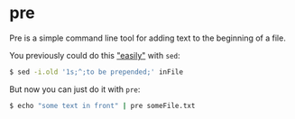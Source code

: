 # pre 

Pre is a simple command line tool for adding text to the beginning of a file. 

You previously could do this ["easily"](https://media.giphy.com/media/ANbD1CCdA3iI8/giphy.gif) with `sed`:

```bash
$ sed -i.old '1s;^;to be prepended;' inFile
```

But now you can just do it with `pre`:

```bash 
$ echo "some text in front" | pre someFile.txt 
```

